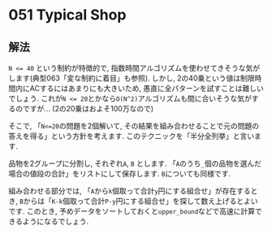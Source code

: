 # 051 Typical Shop

## 解法
`N <= 40` という制約が特徴的で, 指数時間アルゴリズムを使わせてきそうな気がします(典型063「変な制約に着目」も参照). しかし, 2の40乗という値は制限時間内にACするにはあまりにも大きいため, 愚直に全パターンを試すことは難しいでしょう.
これが`N <= 20`とかなら`O(N^2)`アルゴリズムも間に合いそうな気がするのですが... (2の20乗はおよそ100万なので)

そこで, 「`N<=20`の問題を2個解いて, その結果を組み合わせることで元の問題の答えを得る」という方針を考えます. このテクニックを「半分全列挙」と言います.

品物を2グループに分割し, それぞれ`A`, `B` とします. 「`A`のうち`_`個の品物を選んだ場合の値段の合計」をリストにして保存します. `B`についても同様です.

組み合わせる部分では, 「`A`から`k`個取って合計`y`円にする組合せ」が存在するとき, `B`からは「`K-k`個取って合計`P-y`円にする組合せ」を探して数え上げるとよいです. このとき, 予めデータをソートしておくと`upper_bound`などで高速に計算できるようになるでしょう.